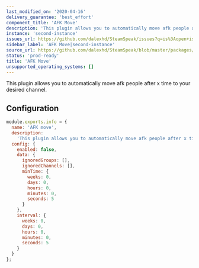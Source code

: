 ```yaml
---
last_modified_on: '2020-04-16'
delivery_guarantee: 'best_effort'
component_title: 'AFK Move'
description: 'This plugin allows you to automatically move afk people after x time to your desired channel.'
instance: 'second-instance'
issues_url: https://github.com/dalexhd/SteamSpeak/issues?q=is%3Aopen+is%3Aissue
sidebar_label: 'AFK Move|second-instance'
source_url: https://github.com/dalexhd/SteamSpeak/blob/master/packages/server/core/TeamSpeak/plugins/second-instance/afk_move.js
status: 'prod-ready'
title: 'AFK Move'
unsupported_operating_systems: []
---
```


This plugin allows you to automatically move afk people after x time to your desired channel.

## Configuration

```javascript
module.exports.info = {
  name: 'AFK move',
  description:
    'This plugin allows you to automatically move afk people after x time to your desired channel.',
  config: {
    enabled: false,
    data: {
      ignoredGroups: [],
      ignoredChannels: [],
      minTime: {
        weeks: 0,
        days: 0,
        hours: 0,
        minutes: 0,
        seconds: 5
      }
    },
    interval: {
      weeks: 0,
      days: 0,
      hours: 0,
      minutes: 0,
      seconds: 5
    }
  }
};
```
